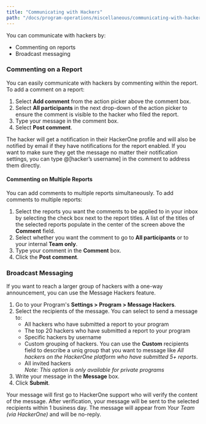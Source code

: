 ```yaml
---
title: "Communicating with Hackers"
path: "/docs/program-operations/miscellaneous/communicating-with-hackers"
---
```

You can communicate with hackers by:
* Commenting on reports
* Broadcast messaging

### Commenting on a Report
You can easily communicate with hackers by commenting within the report. To add a comment on a report:
1. Select **Add comment** from the action picker above the comment box. 
2. Select **All participants** in the next drop-down of the action picker to ensure the comment is visible to the hacker who filed the report. 
3. Type your message in the comment box. 
4. Select **Post comment**.

The hacker will get a notification in their HackerOne profile and will also be notified by email if they have notifications for the report enabled. If you want to make sure they get the message no matter their notification settings, you can type @[hacker’s username] in the comment to address them directly.

#### Commenting on Multiple Reports
You can add comments to multiple reports simultaneously. To add comments to multiple reports:
1. Select the reports you want the comments to be applied to in your inbox by selecting the check box next to the report titles. A list of the titles of the selected reports populate in the center of the screen above the **Comment** field. 
2. Select whether you want the comment to go to **All participants** or to your internal **Team only**. 
3. Type your comment in the **Comment** box.
4. Click the **Post comment**. 

### Broadcast Messaging
If you want to reach a larger group of hackers with a one-way announcement, you can use the Message Hackers feature. 
1. Go to your Program's **Settings > Program > Message Hackers**. 
2. Select the recipients of the message. You can select to send a message to: <ul><li>All hackers who have submitted a report to your program</li><li>The top 20 hackers who have submitted a report to your program</li><li>Specific hackers by username</li><li>Custom grouping of hackers. You can use the **Custom** recipients field to describe a uniq group that you want to message like *All hackers on the HackerOne platform who have submitted 5+ reports*.<li>All invited hackers<br>*Note: This option is only available for private programs*</li></ul>
3. Write your message in the **Message** box. 
4. Click **Submit**.

Your message will first go to HackerOne support who will verify the content of the message. After verification, your message will be sent to the selected recipients within 1 business day. The message will appear from *Your Team (via HackerOne)* and will be no-reply. 
